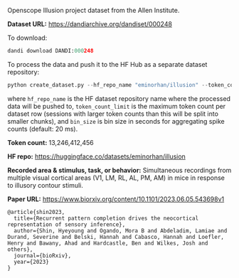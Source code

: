 Openscope Illusion project dataset from the Allen Institute. 

**Dataset URL:** https://dandiarchive.org/dandiset/000248

To download:
```python
dandi download DANDI:000248
```

To process the data and push it to the HF Hub as a separate dataset repository:
```python
python create_dataset.py --hf_repo_name "eminorhan/illusion" --token_count_limit 10_000_000 --bin_size 0.02
```
where `hf_repo_name` is the HF dataset repository name where the processed data will be pushed to, `token_count_limit` is the maximum token count per dataset row (sessions with larger token counts than this will be split into smaller chunks), and `bin_size` is bin size in seconds for aggregating spike counts (default: 20 ms).

**Token count:** 13,246,412,456

**HF repo:** https://huggingface.co/datasets/eminorhan/illusion

**Recorded area & stimulus, task, or behavior:** Simultaneous recordings from multiple visual cortical areas (V1, LM, RL, AL, PM, AM) in mice in response to illusory contour stimuli.

**Paper URL:** https://www.biorxiv.org/content/10.1101/2023.06.05.543698v1

```
@article{shin2023,
  title={Recurrent pattern completion drives the neocortical representation of sensory inference},
  author={Shin, Hyeyoung and Ogando, Mora B and Abdeladim, Lamiae and Durand, Severine and Belski, Hannah and Cabasco, Hannah and Loefler, Henry and Bawany, Ahad and Hardcastle, Ben and Wilkes, Josh and others},
  journal={bioRxiv},
  year={2023}
}
```